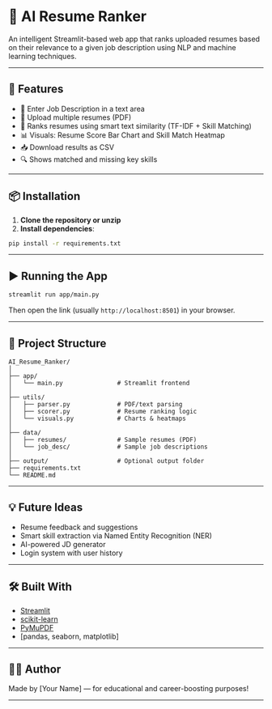 # 🤖 AI Resume Ranker

An intelligent Streamlit-based web app that ranks uploaded resumes based on their relevance to a given job description using NLP and machine learning techniques.

---

## 🚀 Features

- 📝 Enter Job Description in a text area
- 📄 Upload multiple resumes (PDF)
- 🧠 Ranks resumes using smart text similarity (TF-IDF + Skill Matching)
- 📊 Visuals: Resume Score Bar Chart and Skill Match Heatmap
- 📥 Download results as CSV
- 🔍 Shows matched and missing key skills

---

## 📦 Installation

1. **Clone the repository or unzip**
2. **Install dependencies**:

```bash
pip install -r requirements.txt
```

---

## ▶️ Running the App

```bash
streamlit run app/main.py
```

Then open the link (usually `http://localhost:8501`) in your browser.

---

## 📁 Project Structure

```
AI_Resume_Ranker/
│
├── app/
│   └── main.py               # Streamlit frontend
│
├── utils/
│   ├── parser.py             # PDF/text parsing
│   ├── scorer.py             # Resume ranking logic
│   └── visuals.py            # Charts & heatmaps
│
├── data/
│   ├── resumes/              # Sample resumes (PDF)
│   └── job_desc/             # Sample job descriptions
│
├── output/                   # Optional output folder
├── requirements.txt
└── README.md
```

---

## 💡 Future Ideas

- Resume feedback and suggestions
- Smart skill extraction via Named Entity Recognition (NER)
- AI-powered JD generator
- Login system with user history

---

## 🛠 Built With

- [Streamlit](https://streamlit.io)
- [scikit-learn](https://scikit-learn.org/)
- [PyMuPDF](https://pymupdf.readthedocs.io)
- [pandas, seaborn, matplotlib]

---

## 🧑‍💻 Author

Made by [Your Name] — for educational and career-boosting purposes!

---
